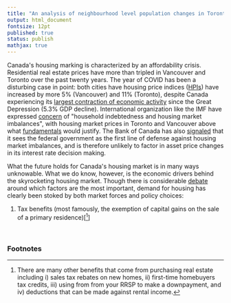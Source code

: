 ```yaml
---
title: "An analysis of neighbourhood level population changes in Toronto and Vancouver"
output: html_document
fontsize: 12pt
published: true
status: publish
mathjax: true
---
```


Canada's housing marking is characterized by an affordability crisis. Residential real estate prices have more than tripled in Vancouver and Toronto over the past twenty years. The year of COVID has been a disturbing case in point: both cities have housing price indices ([HPIs](https://www.crea.ca/housing-market-stats/mls-home-price-index/hpi-tool/)) have increased by more 5% (Vancouver) and 11% (Toronto), despite Canada experiencing its [largest contraction of economic activity](https://www.conferenceboard.ca/focus-areas/canadian-economics/canadian-outlook) since the Great Depression (5.3% GDP decline). International organization like the IMF have expressed [concern](https://www.imf.org/~/media/Files/Publications/CR/2020/English/1CANEA2020001.ashx) of "household indebtedness and housing market imbalances", with housing market prices in Toronto and Vancouver above what [fundamentals](https://www.imf.org/en/Publications/WP/Issues/2019/11/15/Assessing-House-Prices-in-Canada-48777) would justify. The Bank of Canada has also [signaled](https://www.bankofcanada.ca/2020/10/from-covid-to-climate-importance-risk-management/) that it sees the federal government as the first line of defense against housing market imbalances, and is therefore unlikely to factor in asset price changes in its interest rate decision making. 

What the future holds for Canada's housing market is in many ways unknowable. What we do know, however, is the economic drivers behind the skyrocketing housing market. Though there is considerable [debate](https://bioeconometrician.github.io/supplymatters/) around which factors are the most important, demand for housing has clearly been stoked by both market forces and policy choices: 

1. Tax benefits (most famously, the exemption of capital gains on the sale of a primary residence)[[^1]]

<br> 

### Footnotes

[^1]: There are many other benefits that come from purchasing real estate including i) sales tax rebates on new homes, ii) first-time homebuyers tax credits, iii) using from from your RRSP to make a downpayment, and iv) deductions that can be made against rental income. 

